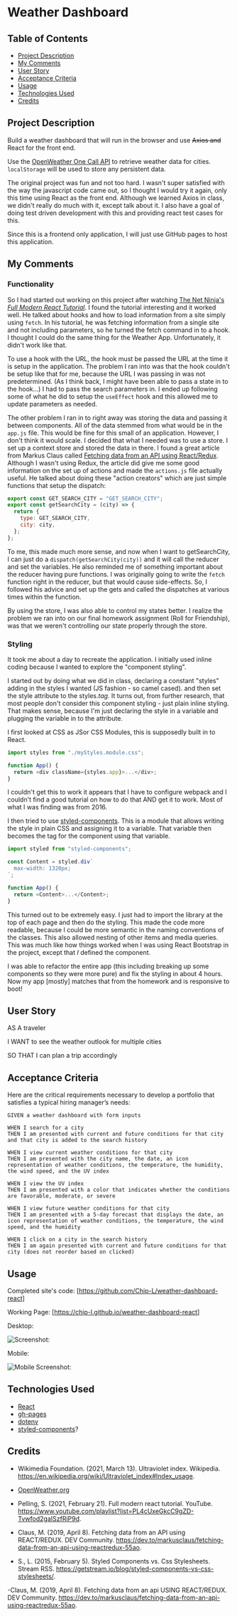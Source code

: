 # Weather Dashboard

## Table of Contents

- [Project Description](#project-description)
- [My Comments](#my-comments)
- [User Story](#user-story)
- [Acceptance Criteria](#acceptance-criteria)
- [Usage](#usage)
- [Technologies Used](#technologies-used)
- [Credits](#credits)

## Project Description

Build a weather dashboard that will run in the browser and use ~~Axios and~~ React for the front end.

Use the [OpenWeather One Call API](https://openweathermap.org/api/one-call-api) to retrieve weather data for cities. `localStorage` will be used to store any persistent data.

The original project was fun and not too hard. I wasn't super satisfied with the way the javascript code came out, so I thought I would try it again, only this time using React as the front end. Although we learned Axios in class, we didn't really do much with it, except talk about it. I also have a goal of doing test driven development with this and providing react test cases for this.

Since this is a frontend only application, I will just use GitHub pages to host this application.

## My Comments

### Functionality

So I had started out working on this project after watching [The Net Ninja's _Full Modern React Tutorial_](https://www.youtube.com/playlist?list=PL4cUxeGkcC9gZD-Tvwfod2gaISzfRiP9d). I found the tutorial interesting and it worked well. He talked about hooks and how to load information from a site simply using `fetch`. In his tutorial, he was fetching information from a single site and not including parameters, so he turned the fetch command in to a hook. I thought I could do the same thing for the Weather App. Unfortunately, it didn't work like that.

To use a hook with the URL, the hook must be passed the URL at the time it is setup in the application. The problem I ran into was that the hook couldn't be setup like that for me, because the URL I was passing in was not predetermined. (As I think back, I might have been able to pass a state in to the hook...) I had to pass the search parameters in. I ended up following some of what he did to setup the `useEffect` hook and this allowed me to update parameters as needed.

The other problem I ran in to right away was storing the data and passing it between components. All of the data stemmed from what would be in the `app.js` file. This would be fine for this small of an application. However, I don't think it would scale. I decided that what I needed was to use a store. I set up a context store and stored the data in there. I found a great article from Markus Claus called [Fetching data from an API using React/Redux](https://dev.to/markusclaus/fetching-data-from-an-api-using-reactredux-55ao). Although I wasn't using Redux, the article did give me some good information on the set up of actions and made the `actions.js` file actually useful. He talked about doing these "action creators" which are just simple functions that setup the dispatch:

```javascript
export const GET_SEARCH_CITY = "GET_SEARCH_CITY";
export const getSearchCity = (city) => {
  return {
    type: GET_SEARCH_CITY,
    city: city,
  };
};
```

To me, this made much more sense, and now when I want to getSearchCity, I can just do a `dispatch(getSearchCity(city))` and it will call the reducer and set the variables. He also reminded me of something important about the reducer having pure functions. I was originally going to write the `fetch` function right in the reducer, but that would cause side-effects. So, I followed his advice and set up the gets and called the dispatches at various times within the function.

By using the store, I was also able to control my states better. I realize the problem we ran into on our final homework assignment (Roll for Friendship), was that we weren't controlling our state properly through the store.

### Styling

It took me about a day to recreate the application. I initially used inline coding because I wanted to explore the "component styling".

I started out by doing what we did in class, declaring a constant "styles" adding in the styles I wanted (JS fashion - so camel cased). and then set the style attribute to the styles._tag_. It turns out, from further research, that most people don't consider this component styling - just plain inline styling. That makes sense, because I'm just declaring the style in a variable and plugging the variable in to the attribute.

I first looked at CSS as JSor CSS Modules, this is supposedly built in to React.

```javascript
import styles from "./myStyles.module.css";

function App() {
  return <div className={styles.app}>...</div>;
}
```

I couldn't get this to work it appears that I have to configure webpack and I couldn't find a good tutorial on how to do that AND get it to work. Most of what I was finding was from 2016.

I then tried to use [styled-components](https://styled-components.com/). This is a module that allows writing the style in plain CSS and assigning it to a variable. That variable then becomes the tag for the component using that variable.

```javascript
import styled from "styled-components";

const Content = styled.div`
  max-width: 1320px;
`;

function App() {
  return <Content>...</Content>;
}
```

This turned out to be extremely easy. I just had to import the library at the top of each page and then do the styling. This made the code more readable, because I could be more semantic in the naming conventions of the classes. This also allowed nesting of other items and media queries. This was much like how things worked when I was using React Bootstrap in the project, except that _I_ defined the component.

I was able to refactor the entire app (this including breaking up some components so they were more pure) and fix the styling in about 4 hours. Now my app [mostly] matches that from the homework and is responsive to boot!

## User Story

AS A traveler

I WANT to see the weather outlook for multiple cities

SO THAT I can plan a trip accordingly

## Acceptance Criteria

Here are the critical requirements necessary to develop a portfolio that satisfies a typical hiring manager’s needs:

```
GIVEN a weather dashboard with form inputs

WHEN I search for a city
THEN I am presented with current and future conditions for that city and that city is added to the search history

WHEN I view current weather conditions for that city
THEN I am presented with the city name, the date, an icon representation of weather conditions, the temperature, the humidity, the wind speed, and the UV index

WHEN I view the UV index
THEN I am presented with a color that indicates whether the conditions are favorable, moderate, or severe

WHEN I view future weather conditions for that city
THEN I am presented with a 5-day forecast that displays the date, an icon representation of weather conditions, the temperature, the wind speed, and the humidity

WHEN I click on a city in the search history
THEN I am again presented with current and future conditions for that city (does not reorder based on clicked)

```

## Usage

Completed site's code: [https://github.com/Chip-L/weather-dashboard-react]

Working Page: [https://chip-l.github.io/weather-dashboard-react]

Desktop:

![Screenshot: ](./misc/screenshot.jpg)

Mobile:

![Mobile Screenshot:](./misc/screenshot.m.jpg)

## Technologies Used

- [React](https://reactjs.org/)
- [gh-pages](https://www.npmjs.com/package/gh-pages)
- [dotenv](https://www.npmjs.com/package/dotenv)
- [styled-components](https://styled-components.com/)?

## Credits

- Wikimedia Foundation. (2021, March 13). Ultraviolet index. Wikipedia. https://en.wikipedia.org/wiki/Ultraviolet_index#Index_usage.

- [OpenWeather.org](https://openweathermap.org/)

- Pelling, S. (2021, February 21). Full modern react tutorial. YouTube. https://www.youtube.com/playlist?list=PL4cUxeGkcC9gZD-Tvwfod2gaISzfRiP9d.

- Claus, M. (2019, April 8). Fetching data from an API using REACT/REDUX. DEV Community. https://dev.to/markusclaus/fetching-data-from-an-api-using-reactredux-55ao.

- S., L. (2015, February 5). Styled Components vs. Css Stylesheets. Stream RSS. https://getstream.io/blog/styled-components-vs-css-stylesheets/.

-Claus, M. (2019, April 8). Fetching data from an api USING REACT/REDUX. DEV Community. https://dev.to/markusclaus/fetching-data-from-an-api-using-reactredux-55ao.
